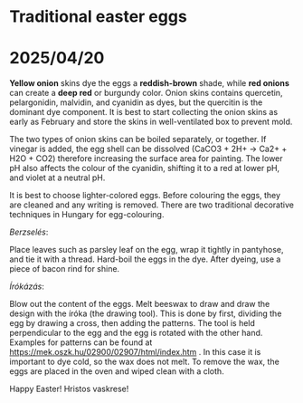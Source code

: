 # Traditional easter eggs
# 2025/04/20

**Yellow onion** skins dye the eggs a **reddish-brown** shade, while **red onions** can create a **deep red** or burgundy color.  Onion skins contains quercetin, pelargonidin, malvidin, and cyanidin as dyes, but the quercitin is the dominant dye component.  It is best to start collecting the onion skins as early as February and  store the skins in well-ventilated box to prevent mold. 

The two types of onion skins can be boiled separately, or together.  If vinegar is added, the egg shell can be dissolved (CaCO3 + 2H+ -> Ca2+ + H2O + CO2) therefore increasing the surface area for painting.  The lower pH also affects the colour of the cyanidin, shifting it to a red at lower pH, and violet at a neutral pH.

It is best to choose lighter-colored eggs. Before colouring the eggs, they are cleaned and any writing is removed.  There are two traditional decorative techniques in Hungary for egg-colouring.

*Berzselés*:

Place leaves such as parsley leaf on the egg, wrap it tightly in pantyhose, and tie it with a thread. Hard-boil the eggs in the dye. After dyeing, use a piece of bacon rind for shine.


*Írókázás*:

Blow out the content of the eggs. Melt beeswax to draw and draw the design with the íróka (the drawing tool). This is done by first, dividing the egg by drawing a cross, then adding the patterns. The tool is held perpendicular to the egg and the egg is rotated with the other hand. Examples for patterns can be found at https://mek.oszk.hu/02900/02907/html/index.htm . In this case it is important to dye cold, so the wax does not melt. To remove the wax, the eggs are placed in the oven and wiped clean with a cloth.


Happy Easter! Hristos vaskrese!
